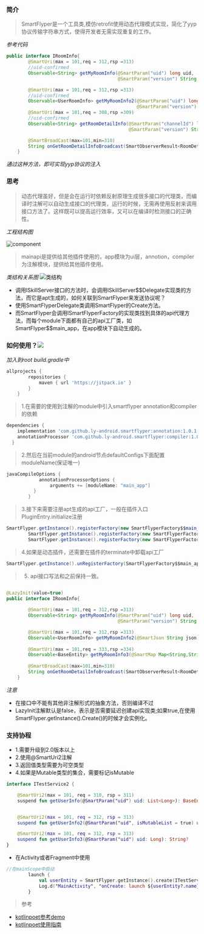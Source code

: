 ### 简介
> SmartFlyper是一个工具类,模仿retrofit使用动态代理模式实现，简化了yyp协议传输字符串方式，使得开发者无需实现重复的工作。

*参考代码*
```java
public interface IRoomInfo{
        @SmartUri(max = 101,req = 312,rsp =313)
        //uid-confirmed
        Observable<String> getMyRoomInfo(@SmartParam("uid") long uid,
                                         @SmartParam("version") String version,@SmartParam("pf") int pf);

        @SmartUri(max = 101,req = 312,rsp =313)
        //uid-confirmed
        Observable<UserRoomInfo> getMyRoomInfo2(@SmartParam("uid") long uid,
                                                @SmartParam("version") String version,@SmartParam("pf") int pf);
        @SmartUri(max = 101,req = 308,rsp =309)
        //uid-confirmed
        Observable<String> getRoomDetailInfo(@SmartParam("channelId") long channelId,@SmartParam("uid") long uid,
                                             @SmartParam("version") String version);

        @SmartBroadCast(max=101,min=310)
        String onGetRoomDetailInfoBroadcast(SmartObserverResult<RoomDetailRspInfo> observerResult);
    }
```
*通过这种方法，即可实现yyp协议的注入*
### 思考
> 动态代理虽好，但是会在运行时依赖反射原理生成很多接口的代理类，而编译时注解可以自动生成接口的代理类，运行的时候，无需再使用反射来调用接口方法了。这样既可以提高运行效率，又可以在编译时检测接口的正确性。

*工程结构图*

![component](http://makefriends.bs2dl.yy.com/TIM%E6%88%AA%E5%9B%BE20181018182906.png)

>mainapi是提供给其他插件使用的，app模块为ui层，annotion，compiler为注解模块，提供给其他插件使用。

*类结构关系图*
![类结构](http://makefriends.bs2dl.yy.com/QQ20181018-174056%402x.png)
- 调用ISkillServer接口的方法时，会调用ISkillServer$$Delegate实现类的方法，而它是apt生成的，如何关联到SmartFlyper来发送协议呢？
- 使用SmartFlyperDelegate类调用SmartFlyper的Create方法。
- 而SmartFlyper会调用ISmartFlyperFactory的实现类找到具体的api代理方法，而每个module下面都有自己的api工厂类，如SmartFlyper$$main_app，在app模块下自动生成的。

### 如何使用？[![](https://jitpack.io/v/ly-android/smartflyper.svg)](https://jitpack.io/#ly-android/smartflyper)


*加入到root build.gradle中*
```groovy
allprojects {
		repositories {
			maven { url 'https://jitpack.io' }
		}
	}
```
> 1.在需要的使用到注解的module中引入smartflyper annotation和compiler的依赖
```gradle
dependencies {
    implementation 'com.github.ly-android.smartflyper:annotation:1.0.1'
    annotationProcessor 'com.github.ly-android.smartflyper:compiler:1.0.1'
  }
```

> 2.然后在当前module的android节点defaultConfigs下面配置moduleName(保证唯一)

```gradle
javaCompileOptions {
            annotationProcessorOptions {
                arguments += [moduleName: "main_app"]
          }
        }
```
> 3.接下来需要注册apt生成的api工厂，一般在插件入口PluginEntry.initialize注册

```java
SmartFlyper.getInstance().registerFactory(new SmartFlyperFactory$$main_app());
        SmartFlyper.getInstance().registerFactory(new SmartFlyperFactory$$main_core());
        SmartFlyper.getInstance().registerFactory(new SmartFlyperFactory$$main_api());
```
> 4.如果是动态插件，还需要在插件的terminate中卸载api工厂

```java
SmartFlyper.getInstance().unRegisterFactory(SmartFlyperFactory$$main_app.class);
```
> 5. api接口写法和之前保持一致。
```java

@LazyInit(value=true)
public interface IRoomInfo{
        
        @SmartUri(max = 101,req = 312,rsp =313)
        Observable<String> getMyRoomInfo(@SmartParam("uid") long uid,
                                         @SmartParam("version") String version,@SmartParam("pf") int pf);

        @SmartUri(max = 101,req = 312,rsp =313)
        Observable<UserRoomInfo> getMyRoomInfo2(@SmartJson String json);
        
        @SmartUri(max = 101,req = 333,rsp =334)
        Observable<BaseEntity> getMyRoomInfo3(@SmartMap Map<String,String> map);
        
        @SmartBroadCast(max=101,min=310)
        String onGetRoomDetailInfoBroadcast(SmartObserverResult<RoomDetailRspInfo> observerResult);
    }
```
*注意*
- 在接口中不能有其他非注解形式的抽象方法，否则编译不过
- LazyInit注解默认是false，表示是否需要延迟创建api实现类;如果true,在使用SmartFlyper.getInstance().Create()的时候才会实例化。
### 支持协程
+ 1.需要升级到2.0版本以上
+ 2.使用@SmartUri2注解
+ 3.返回值类型需要为可空类型
+ 4.如果是Mutable类型的集合，需要标记isMutable
```kotlin
interface ITestService2 {

    @SmartUri2(max = 101, req = 310, rsp = 311)
    suspend fun getUserInfo(@SmartParam("uid") uid: List<Long>): BaseEntity?


    @SmartUri2(max = 101, req = 312, rsp = 313)
    suspend fun getUserInfo2(@SmartParam("uid", isMutableList = true) uid: MutableList<Long>): UserEntity?

    @SmartUri2(max = 101, req = 312, rsp = 313)
    suspend fun getUserInfo3(@SmartParam("uid") uid: Long): String?
}
```
+ 在Activity或者Fragment中使用
```kotlin
//在mainScope中启动
        launch {
            val userEntity = SmartFlyper.getInstance().create(ITestService2::class.java).getUserInfo2(mutableListOf<Long>(18398343))
            Log.d("MainActivity", "onCreate: launch ${userEntity?.name}")
        }
```
> 参考
- [kotlinpoet参考demo](https://blog.csdn.net/qq_22090073/article/details/110622704)
- [kotlinpoet使用指南](https://enzowyf.github.io/kotlinpoet.html)

